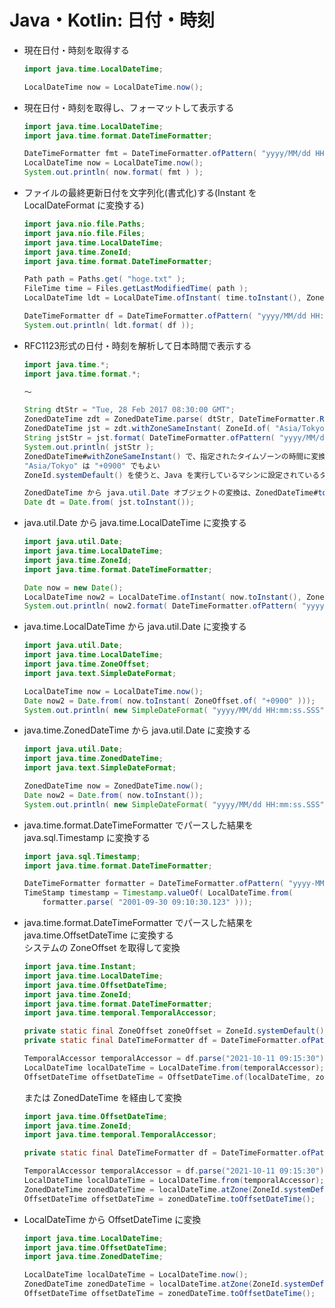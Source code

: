 # Java・Kotlin: 日付・時刻

* 現在日付・時刻を取得する  
  ```java
  import java.time.LocalDateTime;
  
  LocalDateTime now = LocalDateTime.now();
  ```
* 現在日付・時刻を取得し、フォーマットして表示する
  ```java
  import java.time.LocalDateTime;
  import java.time.format.DateTimeFormatter;
  
  DateTimeFormatter fmt = DateTimeFormatter.ofPattern( "yyyy/MM/dd HH:mm:ss.SSS" );
  LocalDateTime now = LocalDateTime.now();
  System.out.println( now.format( fmt ) );
  ```

* ファイルの最終更新日付を文字列化(書式化)する(Instant を LocalDateFormat に変換する)  
  ```java
  import java.nio.file.Paths;
  import java.nio.file.Files;
  import java.time.LocalDateTime;
  import java.time.ZoneId;
  import java.time.format.DateTimeFormatter;
  
  Path path = Paths.get( "hoge.txt" );
  FileTime time = Files.getLastModifiedTime( path );
  LocalDateTime ldt = LocalDateTime.ofInstant( time.toInstant(), ZoneId.systemDefault());

  DateTimeFormatter df = DateTimeFormatter.ofPattern( "yyyy/MM/dd HH:mm:ss" );
  System.out.println( ldt.format( df ));
  ```
* RFC1123形式の日付・時刻を解析して日本時間で表示する  
  ```java
  import java.time.*;
  import java.time.format.*;
  
  〜
  
  String dtStr = "Tue, 28 Feb 2017 08:30:00 GMT";
  ZonedDateTime zdt = ZonedDateTime.parse( dtStr, DateTimeFormatter.RFC_1123_DATE_TIME );
  ZonedDateTime jst = zdt.withZoneSameInstant( ZoneId.of( "Asia/Tokyo" ));
  String jstStr = jst.format( DateTimeFormatter.ofPattern( "yyyy/MM/dd HH:mm:ss" ));
  System.out.println( jstStr );
  ZonedDateTime#withZoneSameInstant() で、指定されたタイムゾーンの時間に変換される。
  "Asia/Tokyo" は "+0900" でもよい
  ZoneId.systemDefault() を使うと、Java を実行しているマシンに設定されているタイムゾーンが適用される模様
  
  ZonedDateTime から java.util.Date オブジェクトの変換は、ZonedDateTime#toInstant() と Date#from() を使う。
  Date dt = Date.from( jst.toInstant());
  ```

* java.util.Date から java.time.LocalDateTime に変換する  
  ```java
  import java.util.Date;
  import java.time.LocalDateTime;
  import java.time.ZoneId;
  import java.time.format.DateTimeFormatter;
  
  Date now = new Date();
  LocalDateTime now2 = LocalDateTime.ofInstant( now.toInstant(), ZoneId.systemDefault());
  System.out.println( now2.format( DateTimeFormatter.ofPattern( "yyyy/MM/dd HH:mm:ss.SSS")));
  ```

* java.time.LocalDateTime から java.util.Date に変換する  
  ```java
  import java.util.Date;
  import java.time.LocalDateTime;
  import java.time.ZoneOffset;
  import java.text.SimpleDateFormat;
  
  LocalDateTime now = LocalDateTime.now();
  Date now2 = Date.from( now.toInstant( ZoneOffset.of( "+0900" )));
  System.out.println( new SimpleDateFormat( "yyyy/MM/dd HH:mm:ss.SSS" ).format( now2 ));
  ```

* java.time.ZonedDateTime から java.util.Date に変換する  
  ```java
  import java.util.Date;
  import java.time.ZonedDateTime;
  import java.text.SimpleDateFormat;
  
  ZonedDateTime now = ZonedDateTime.now();
  Date now2 = Date.from( now.toInstant());
  System.out.println( new SimpleDateFormat( "yyyy/MM/dd HH:mm:ss.SSS" ).format( now2 ));
  ```

- java.time.format.DateTimeFormatter でパースした結果を java.sql.Timestamp に変換する  
  ```java
  import java.sql.Timestamp;
  import java.time.format.DateTimeFormatter;
  
  DateTimeFormatter formatter = DateTimeFormatter.ofPattern( "yyyy-MM-dd HH:mm:ss.SSS" );
  TimeStamp timestamp = Timestamp.valueOf( LocalDateTime.from(
      formatter.parse( "2001-09-30 09:10:30.123" )));
  ```

- java.time.format.DateTimeFormatter でパースした結果を java.time.OffsetDateTime に変換する  
  システムの ZoneOffset を取得して変換
  ```java
  import java.time.Instant;
  import java.time.LocalDateTime;
  import java.time.OffsetDateTime;
  import java.time.ZoneId;
  import java.time.format.DateTimeFormatter;
  import java.time.temporal.TemporalAccessor;
  
  private static final ZoneOffset zoneOffset = ZoneId.systemDefault().getRules().getOffset(Instant.now());
  private static final DateTimeFormatter df = DateTimeFormatter.ofPattern("yyyy-MM-dd HH:mm:ss");

  TemporalAccessor temporalAccessor = df.parse("2021-10-11 09:15:30");
  LocalDateTime localDateTime = LocalDateTime.from(temporalAccessor);
  OffsetDateTime offsetDateTime = OffsetDateTime.of(localDateTime, zoneOffset);
  ```
  または ZonedDateTime を経由して変換
  ```java
  import java.time.OffsetDateTime;
  import java.time.ZoneId;
  import java.time.temporal.TemporalAccessor;

  private static final DateTimeFormatter df = DateTimeFormatter.ofPattern("yyyy-MM-dd HH:mm:ss");

  TemporalAccessor temporalAccessor = df.parse("2021-10-11 09:15:30");
  LocalDateTime localDateTime = LocalDateTime.from(temporalAccessor);
  ZonedDateTime zonedDateTime = localDateTime.atZone(ZoneId.systemDefault());
  OffsetDateTime offsetDateTime = zonedDateTime.toOffsetDateTime();
  ```

- LocalDateTime から OffsetDateTime に変換
  ```java
  import java.time.LocalDateTime;
  import java.time.OffsetDateTime;
  import java.time.ZonedDateTime;

  LocalDateTime localDateTime = LocalDateTime.now();
  ZonedDateTime zonedDateTime = localDateTime.atZone(ZoneId.systemDefault());
  OffsetDateTime offsetDateTime = zonedDateTime.toOffsetDateTime();
  ```
